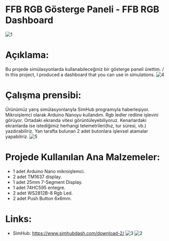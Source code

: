 # FFB RGB Gösterge Paneli - FFB RGB Dashboard
![1](https://github.com/user-attachments/assets/d5f9b7b9-9f61-40b7-909e-5ed7dc2699fc)
# Açıklama: <br>
Bu projede simülasyonlarda kullanabileceğiniz bir gösterge paneli ürettim. / In this project, I produced a dashboard that you can use in simulations.
![4](https://github.com/user-attachments/assets/baf7bd1b-2e57-43f1-905a-69804c60d4ee)
# Çalışma prensibi: <br>
 Ürünümüz yarış simülasyonlarıyla SimHub programıyla haberleşiyor. Mikroişlemci olarak Arduino Nanoyu kullandım. Rgb ledler redline işlevini görüyor. Ortadaki ekranda vitesi görüntüleyebiliyoruz. Kenarlardaki ekranlarda ise istediğimiz herhangi telemetrileri(hız, tur süresi, vb.) yazdırabiliriz. Yan tarafta bulunan 2 adet butonlara işlevsel atamalar yapabiliriz.
![5](https://github.com/user-attachments/assets/7688208f-9df3-4484-a9b2-92a7f113026e)
# Projede Kullanılan Ana Malzemeler: </br>
- 1 adet Arduino Nano mikroişlemci.
- 2 adet TM1637 display.
- 1 adet 25mm 7-Segment Display.
- 1 adet 74HC595 entegre.
- 2 adet WS2812B-8 Rgb Led.
- 2 adet Push Button 6x6mm.
# Links: </br>
- SimHub: https://www.simhubdash.com/download-2/
![3](https://github.com/user-attachments/assets/f50ae31f-1ea0-49a8-9eee-33fcc818e204)
![2](https://github.com/user-attachments/assets/04cf9e64-ea09-434e-9f15-510b9cd5469d)

